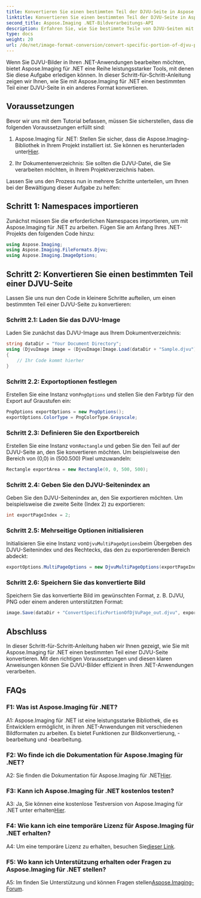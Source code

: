 ```yaml
---
title: Konvertieren Sie einen bestimmten Teil der DJVU-Seite in Aspose.Imaging für .NET
linktitle: Konvertieren Sie einen bestimmten Teil der DJVU-Seite in Aspose.Imaging für .NET
second_title: Aspose.Imaging .NET-Bildverarbeitungs-API
description: Erfahren Sie, wie Sie bestimmte Teile von DJVU-Seiten mit Aspose.Imaging für .NET konvertieren. Folgen Sie unserer Schritt-für-Schritt-Anleitung.
type: docs
weight: 20
url: /de/net/image-format-conversion/convert-specific-portion-of-djvu-page/
---
```

Wenn Sie DJVU-Bilder in Ihren .NET-Anwendungen bearbeiten möchten, bietet Aspose.Imaging für .NET eine Reihe leistungsstarker Tools, mit denen Sie diese Aufgabe erledigen können. In dieser Schritt-für-Schritt-Anleitung zeigen wir Ihnen, wie Sie mit Aspose.Imaging für .NET einen bestimmten Teil einer DJVU-Seite in ein anderes Format konvertieren.

## Voraussetzungen

Bevor wir uns mit dem Tutorial befassen, müssen Sie sicherstellen, dass die folgenden Voraussetzungen erfüllt sind:

1.  Aspose.Imaging für .NET: Stellen Sie sicher, dass die Aspose.Imaging-Bibliothek in Ihrem Projekt installiert ist. Sie können es herunterladen unter[Hier](https://releases.aspose.com/imaging/net/).

2. Ihr Dokumentenverzeichnis: Sie sollten die DJVU-Datei, die Sie verarbeiten möchten, in Ihrem Projektverzeichnis haben.

Lassen Sie uns den Prozess nun in mehrere Schritte unterteilen, um Ihnen bei der Bewältigung dieser Aufgabe zu helfen:

## Schritt 1: Namespaces importieren

Zunächst müssen Sie die erforderlichen Namespaces importieren, um mit Aspose.Imaging für .NET zu arbeiten. Fügen Sie am Anfang Ihres .NET-Projekts den folgenden Code hinzu:

```csharp
using Aspose.Imaging;
using Aspose.Imaging.FileFormats.Djvu;
using Aspose.Imaging.ImageOptions;
```

## Schritt 2: Konvertieren Sie einen bestimmten Teil einer DJVU-Seite

Lassen Sie uns nun den Code in kleinere Schritte aufteilen, um einen bestimmten Teil einer DJVU-Seite zu konvertieren:

### Schritt 2.1: Laden Sie das DJVU-Image

Laden Sie zunächst das DJVU-Image aus Ihrem Dokumentverzeichnis:

```csharp
string dataDir = "Your Document Directory";
using (DjvuImage image = (DjvuImage)Image.Load(dataDir + "Sample.djvu"))
{
    // Ihr Code kommt hierher
}
```

### Schritt 2.2: Exportoptionen festlegen

 Erstellen Sie eine Instanz von`PngOptions` und stellen Sie den Farbtyp für den Export auf Graustufen ein:

```csharp
PngOptions exportOptions = new PngOptions();
exportOptions.ColorType = PngColorType.Grayscale;
```

### Schritt 2.3: Definieren Sie den Exportbereich

 Erstellen Sie eine Instanz von`Rectangle` und geben Sie den Teil auf der DJVU-Seite an, den Sie konvertieren möchten. Um beispielsweise den Bereich von (0,0) in (500.500) Pixel umzuwandeln:

```csharp
Rectangle exportArea = new Rectangle(0, 0, 500, 500);
```

### Schritt 2.4: Geben Sie den DJVU-Seitenindex an

Geben Sie den DJVU-Seitenindex an, den Sie exportieren möchten. Um beispielsweise die zweite Seite (Index 2) zu exportieren:

```csharp
int exportPageIndex = 2;
```

### Schritt 2.5: Mehrseitige Optionen initialisieren

 Initialisieren Sie eine Instanz von`DjvuMultiPageOptions`beim Übergeben des DJVU-Seitenindex und des Rechtecks, das den zu exportierenden Bereich abdeckt:

```csharp
exportOptions.MultiPageOptions = new DjvuMultiPageOptions(exportPageIndex, exportArea);
```

### Schritt 2.6: Speichern Sie das konvertierte Bild

Speichern Sie das konvertierte Bild im gewünschten Format, z. B. DJVU, PNG oder einem anderen unterstützten Format:

```csharp
image.Save(dataDir + "ConvertSpecificPortionOfDjVuPage_out.djvu", exportOptions);
```

## Abschluss

In dieser Schritt-für-Schritt-Anleitung haben wir Ihnen gezeigt, wie Sie mit Aspose.Imaging für .NET einen bestimmten Teil einer DJVU-Seite konvertieren. Mit den richtigen Voraussetzungen und diesen klaren Anweisungen können Sie DJVU-Bilder effizient in Ihren .NET-Anwendungen verarbeiten.

## FAQs

### F1: Was ist Aspose.Imaging für .NET?

A1: Aspose.Imaging für .NET ist eine leistungsstarke Bibliothek, die es Entwicklern ermöglicht, in ihren .NET-Anwendungen mit verschiedenen Bildformaten zu arbeiten. Es bietet Funktionen zur Bildkonvertierung, -bearbeitung und -bearbeitung.

### F2: Wo finde ich die Dokumentation für Aspose.Imaging für .NET?

 A2: Sie finden die Dokumentation für Aspose.Imaging für .NET[Hier](https://reference.aspose.com/imaging/net/).

### F3: Kann ich Aspose.Imaging für .NET kostenlos testen?

 A3: Ja, Sie können eine kostenlose Testversion von Aspose.Imaging für .NET unter erhalten[Hier](https://releases.aspose.com/).

### F4: Wie kann ich eine temporäre Lizenz für Aspose.Imaging für .NET erhalten?

 A4: Um eine temporäre Lizenz zu erhalten, besuchen Sie[dieser Link](https://purchase.aspose.com/temporary-license/).

### F5: Wo kann ich Unterstützung erhalten oder Fragen zu Aspose.Imaging für .NET stellen?

 A5: Im finden Sie Unterstützung und können Fragen stellen[Aspose.Imaging-Forum](https://forum.aspose.com/).